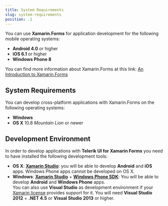 ```yaml
---
title: System Requirements
slug: system-requirements
position: .1
---
```

You can use **Xamarin.Forms** for application development for the following mobile operating systems:

* **Android 4.0** or higher
* **iOS 6.1** or higher
* **Windows Phone 8**

You can find more information about Xamarin.Forms at this link: [An Introduction to Xamarin.Forms](http://developer.xamarin.com/guides/cross-platform/xamarin-forms/introduction-to-xamarin-forms/)
## System Requirements ##
You can develop cross-platform applications  with Xamarin.Forms on the following operating systems:

* **Windows**
* **OS X** 10.8 *Mountain Lion* or newer

## Development Environment ##
In order to develop applications with **Telerik UI for Xamarin Forms** you need to have installed the following development tools:

* **OS X**: **[Xamarin Studio](http://xamarin.com/download)**: you will be able to develop **Android** and **iOS** apps. Windows Phone apps cannot be developed on OS X.
* **Windows**: **[Xamarin Studio](http://xamarin.com/download)** + **[Windows Phone SDK](https://dev.windows.com/en-us/develop/download-phone-sdk)**: You will be able to develop **Android** and **Windows Phone** apps.  
You can also use **Visual Studio** as development environment if your [Xamarin license](https://store.xamarin.com/) provides support for it. You will need **Visual Studio 2012** + **.NET 4.5** or **Visual Studio 2013** or higher.